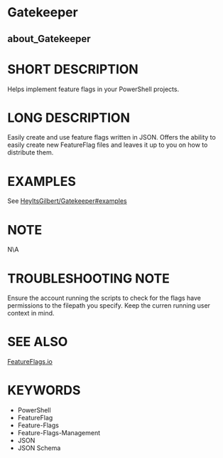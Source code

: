 # Gatekeeper

## about_Gatekeeper

# SHORT DESCRIPTION
Helps implement feature flags in your PowerShell projects.

# LONG DESCRIPTION
Easily create and use feature flags written in JSON. Offers the ability to
easily create new FeatureFlag files and leaves it up to you on how to distribute
them.

# EXAMPLES
See
[HeyItsGilbert/Gatekeeper#examples](https://github.com/HeyItsGilbert/Gatekeeper?tab=readme-ov-file#examples)

# NOTE
N\A

# TROUBLESHOOTING NOTE
Ensure the account running the scripts to check for the flags have permissions
to the filepath you specify. Keep the curren running user context in mind.

# SEE ALSO
[FeatureFlags.io](https://featureflags.io/)

# KEYWORDS

- PowerShell
- FeatureFlag
- Feature-Flags
- Feature-Flags-Management
- JSON
- JSON Schema
